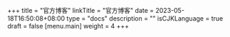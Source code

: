 +++
title = "官方博客"
linkTitle = "官方博客"
date = 2023-05-18T16:50:08+08:00
type = "docs"
description = ""
isCJKLanguage = true
draft = false
[menu.main]
    weight = 4
+++